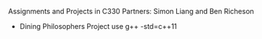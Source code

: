 Assignments and Projects in C330
Partners: Simon Liang and Ben Richeson

- Dining Philosophers Project
use g++ -std=c++11
